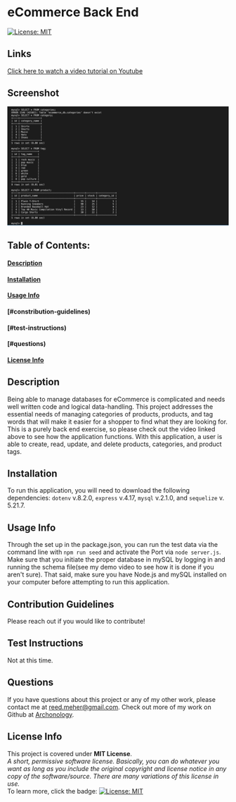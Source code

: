 # eCommerce Back End
[![License: MIT](https://img.shields.io/badge/License-MIT-yellow.svg)](https://opensource.org/licenses/MIT)
## Links
[Click here to watch a video tutorial on Youtube](https://youtu.be/L7r7JGepZZ4)
## Screenshot

![Screenshot of mySQL tables](./eCommerce%20Screenshot.png)

## Table of Contents:
#### [Description](#description)
#### [Installation](#installation)
#### [Usage Info](#usage-info)
#### [#constribution-guidelines)
#### [#test-instructions)
#### [#questions)
#### [License Info](#license-info)

## Description
Being able to manage databases for eCommerce is complicated and needs well written code and logical data-handling. This project addresses the essential needs of managing categories of products, products, and tag words that will make it easier for a shopper to find what they are looking for. This is a purely back end exercise, so please check out the video linked above to see how the application functions.  With this application, a user is able to create, read, update, and delete products, categories, and product tags.  
    
## Installation
To run this application, you will need to download the following dependencies: `dotenv` v.8.2.0, `express` v.4.17, `mysql` v.2.1.0, and `sequelize` v. 5.21.7.

## Usage Info
Through the set up in the package.json, you can run the test data via the command line with `npm run seed` and activate the Port via `node server.js`. Make sure that you initiate the proper database in mySQL by logging in and running the schema file(see my demo video to see how it is done if you aren't sure). That said, make sure you have Node.js and mySQL installed on your computer before attempting to run this application.  

## Contribution Guidelines
Please reach out if you would like to contribute!

## Test Instructions
Not at this time.

## Questions
If you have questions about this project or any of my other work, please contact me at reed.meher@gmail.com. Check out more of my work on Github at [Archonology](https://github.com/Archonology).
    
## License Info
This project is covered under **MIT License**. 
<br>
*A short, permissive software license. Basically, you can do whatever you want as long as you include the original copyright and license notice in any copy of the software/source.  There are many variations of this license in use.* 
<br>
To learn more, click the badge: [![License: MIT](https://img.shields.io/badge/License-MIT-yellow.svg)](https://opensource.org/licenses/MIT)